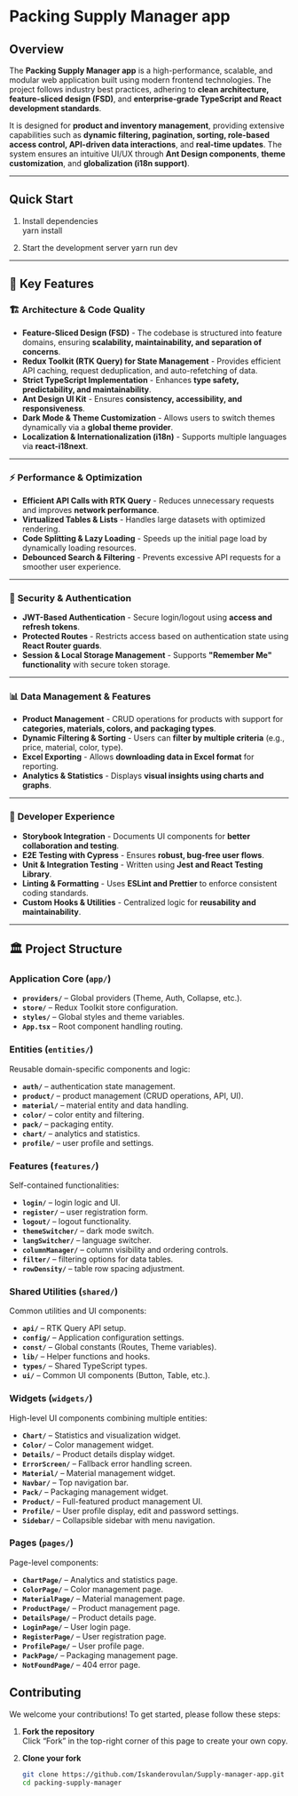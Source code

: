 # Packing Supply Manager app

## Overview

The **Packing Supply Manager app** is a high-performance, scalable, and modular web application built using modern frontend technologies. The project follows industry best practices, adhering to **clean architecture, feature-sliced design (FSD)**, and **enterprise-grade TypeScript and React development standards**.

It is designed for **product and inventory management**, providing extensive capabilities such as **dynamic filtering, pagination, sorting, role-based access control, API-driven data interactions**, and **real-time updates**. The system ensures an intuitive UI/UX through **Ant Design components**, **theme customization**, and **globalization (i18n support)**.

---

## Quick Start

1. Install dependencies  
   yarn install

2. Start the development server
   yarn run dev

---

## 📌 Key Features

### 🏗 **Architecture & Code Quality**

-   **Feature-Sliced Design (FSD)** - The codebase is structured into feature domains, ensuring **scalability, maintainability, and separation of concerns**.
-   **Redux Toolkit (RTK Query) for State Management** - Provides efficient API caching, request deduplication, and auto-refetching of data.
-   **Strict TypeScript Implementation** - Enhances **type safety, predictability, and maintainability**.
-   **Ant Design UI Kit** - Ensures **consistency, accessibility, and responsiveness**.
-   **Dark Mode & Theme Customization** - Allows users to switch themes dynamically via a **global theme provider**.
-   **Localization & Internationalization (i18n)** - Supports multiple languages via **react-i18next**.

---

### ⚡ **Performance & Optimization**

-   **Efficient API Calls with RTK Query** - Reduces unnecessary requests and improves **network performance**.
-   **Virtualized Tables & Lists** - Handles large datasets with optimized rendering.
-   **Code Splitting & Lazy Loading** - Speeds up the initial page load by dynamically loading resources.
-   **Debounced Search & Filtering** - Prevents excessive API requests for a smoother user experience.

---

### 🔐 **Security & Authentication**

-   **JWT-Based Authentication** - Secure login/logout using **access and refresh tokens**.
-   **Protected Routes** - Restricts access based on authentication state using **React Router guards**.
-   **Session & Local Storage Management** - Supports **"Remember Me" functionality** with secure token storage.

---

### 📊 **Data Management & Features**

-   **Product Management** - CRUD operations for products with support for **categories, materials, colors, and packaging types**.
-   **Dynamic Filtering & Sorting** - Users can **filter by multiple criteria** (e.g., price, material, color, type).
-   **Excel Exporting** - Allows **downloading data in Excel format** for reporting.
-   **Analytics & Statistics** - Displays **visual insights using charts and graphs**.

---

### 🚀 **Developer Experience**

-   **Storybook Integration** - Documents UI components for **better collaboration and testing**.
-   **E2E Testing with Cypress** - Ensures **robust, bug-free user flows**.
-   **Unit & Integration Testing** - Written using **Jest and React Testing Library**.
-   **Linting & Formatting** - Uses **ESLint and Prettier** to enforce consistent coding standards.
-   **Custom Hooks & Utilities** - Centralized logic for **reusability and maintainability**.

---

## 🏛 **Project Structure**

### **Application Core (`app/`)**

-   **`providers/`** – Global providers (Theme, Auth, Collapse, etc.).
-   **`store/`** – Redux Toolkit store configuration.
-   **`styles/`** – Global styles and theme variables.
-   **`App.tsx`** – Root component handling routing.

### **Entities (`entities/`)**

Reusable domain-specific components and logic:

-   **`auth/`** – authentication state management.
-   **`product/`** – product management (CRUD operations, API, UI).
-   **`material/`** – material entity and data handling.
-   **`color/`** – color entity and filtering.
-   **`pack/`** – packaging entity.
-   **`chart/`** – analytics and statistics.
-   **`profile/`** – user profile and settings.

### **Features (`features/`)**

Self-contained functionalities:

-   **`login/`** – login logic and UI.
-   **`register/`** – user registration form.
-   **`logout/`** – logout functionality.
-   **`themeSwitcher/`** – dark mode switch.
-   **`langSwitcher/`** – language switcher.
-   **`columnManager/`** – column visibility and ordering controls.
-   **`filter/`** – filtering options for data tables.
-   **`rowDensity/`** – table row spacing adjustment.

### **Shared Utilities (`shared/`)**

Common utilities and UI components:

-   **`api/`** – RTK Query API setup.
-   **`config/`** – Application configuration settings.
-   **`const/`** – Global constants (Routes, Theme variables).
-   **`lib/`** – Helper functions and hooks.
-   **`types/`** – Shared TypeScript types.
-   **`ui/`** – Common UI components (Button, Table, etc.).

### **Widgets (`widgets/`)**

High-level UI components combining multiple entities:

-   **`Chart/`** – Statistics and visualization widget.
-   **`Color/`** – Color management widget.
-   **`Details/`** – Product details display widget.
-   **`ErrorScreen/`** – Fallback error handling screen.
-   **`Material/`** – Material management widget.
-   **`Navbar/`** – Top navigation bar.
-   **`Pack/`** – Packaging management widget.
-   **`Product/`** – Full-featured product management UI.
-   **`Profile/`** – User profile display, edit and password settings.
-   **`Sidebar/`** – Collapsible sidebar with menu navigation.

### **Pages (`pages/`)**

Page-level components:

-   **`ChartPage/`** – Analytics and statistics page.
-   **`ColorPage/`** – Color management page.
-   **`MaterialPage/`** – Material management page.
-   **`ProductPage/`** – Product management page.
-   **`DetailsPage/`** – Product details page.
-   **`LoginPage/`** – User login page.
-   **`RegisterPage/`** – User registration page.
-   **`ProfilePage/`** – User profile page.
-   **`PackPage/`** – Packaging management page.
-   **`NotFoundPage/`** – 404 error page.

## Contributing

We welcome your contributions! To get started, please follow these steps:

1. **Fork the repository**  
   Click “Fork” in the top-right corner of this page to create your own copy.

2. **Clone your fork**
    ```bash
    git clone https://github.com/Iskanderovulan/Supply-manager-app.git
    cd packing-supply-manager
    ```
